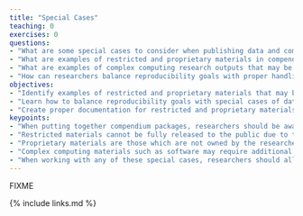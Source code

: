 ```yaml
---
title: "Special Cases"
teaching: 0
exercises: 0
questions:
- "What are some special cases to consider when publishing data and compendium packages?"
- "What are examples of restricted and proprietary materials in compendium packages?"
- "What are examples of complex computing research outputs that may be included in compendium packages?"
- "How can researchers balance reproducibility goals with proper handling of restricted and proprietary materials in compendium packages?"
objectives:
- "Identify examples of restricted and proprietary materials that may be present in compendium packages"
- "Learn how to balance reproducibility goals with special cases of data restrictions/usage"
- "Create proper documentation for restricted and proprietary materials in compendium packages"
keypoints:
- "When putting together compendium packages, researchers should be aware of any restricted, proprietary, or complex computing materials they are working with."
- "Restricted materials cannot be fully released to the public due to the high risk they can pose."
- "Proprietary materials are those which are not owned by the researcher, and generally cannot be shared publicly."
- "Complex computing materials such as software may require additional considerations when included in compendium packages, such as documentation outlining its development and use."
- "When working with any of these special cases, researchers should allow for extra time in their process of compiling their compendium packages to ensure they are balancing reproducibility goals with proper precautions."
---
```

FIXME

{% include links.md %}